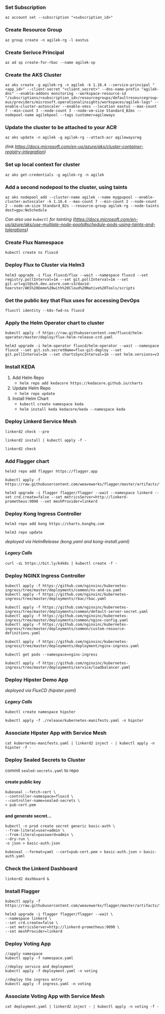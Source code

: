 ### Set Subscription

    az account set --subscription "<subscription_id>"

### Create Resource Group

    az group create -n agilek-rg -l eastus

### Create Serivce Principal

    az ad sp create-for-rbac --name agilek-sp

### Create the AKS Cluster

    az aks create -g agilek-rg -n agilek -k 1.16.4 --service-principal "<app_id>" --client-secret "<client_secret>" --dns-name-prefix "agilek-dns" --enable-addons monitoring --workspace-resource-id "/subscriptions/<subscription_id>/resourcegroups/defaultresourcegroup-eus/providers/microsoft.operationalinsights/workspaces/agilek-logs" --enable-cluster-autoscaler --enable-vmss --location eastus --max-count 7 --min-count 3 --node-count 3 --node-vm-size Standard_B2ms --nodepool-name agilekpool --tags customer=agileways

### Update the cluster to be attached to your ACR

    az aks update -n agilek -g agilek-rg --attach-acr agilewaysreg

_(link https://docs.microsoft.com/en-us/azure/aks/cluster-container-registry-integration)_

### Set up local context for cluster

    az aks get-credentials -g agilek-rg -n agilek

### Add a second nodepool to the cluster, using taints

    az aks nodepool add --cluster-name agilek --name mygpupool --enable-cluster-autoscaler -k 1.16.4 --max-count 7 --min-count 2 --node-count 2 --node-vm-size Standard_B2s --resource-group agilek-rg --node-taints dest=gpu:NoSchedule

_Can also use `kubectl` for tainting (https://docs.microsoft.com/en-us/azure/aks/use-multiple-node-pools#schedule-pods-using-taints-and-tolerations)_

### Create Flux Namespace

    kubectl create ns fluxcd

### Deploy Flux to Cluster via Helm3

    helm3 upgrade -i flux fluxcd/flux --wait --namespace fluxcd --set registry.pollInterval=1m --set git.pollInterval=1m --set git.url=git@ssh.dev.azure.com:v3/david-hoerster/AKS%20Demo%20with%20Cloud%20Native%20Tools/scripts

### Get the public key that Flux uses for accessing DevOps

    fluxctl identity --k8s-fwd-ns fluxcd

### Apply the Helm Operator chart to cluster

    kubectl apply -f https://raw.githubusercontent.com/fluxcd/helm-operator/master/deploy/flux-helm-release-crd.yaml

    helm3 upgrade -i helm-operator fluxcd/helm-operator --wait --namespace fluxcd --set git.ssh.secretName=flux-git-deploy --set git.pollInterval=1m --set chartsSyncInterval=1m --set helm.versions=v3

### Install KEDA

1. Add Helm Repo
   - `helm repo add kedacore https://kedacore.github.io/charts`
2. Update Helm Repo
   - `helm repo update`
3. Install Helm Chart
   - `kubectl create namespace keda`
   - `helm install keda kedacore/keda --namespace keda`

### Deploy Linkerd Service Mesh

    linkerd2 check --pre

    linkerd2 install | kubectl apply -f -

    linkerd2 check

### Add Flagger chart

    helm3 repo add flagger https://flagger.app

    kubectl apply -f https://raw.githubusercontent.com/weaveworks/flagger/master/artifacts/flagger/crd.yaml

    helm3 upgrade -i flagger flagger/flagger --wait --namespace linkerd --set crd.create=false --set metricsServer=http://linkerd-prometheus:9090 --set meshProvider=linkerd

### Deploy Kong Ingress Controller

    helm3 repo add kong https://charts.konghq.com

    helm3 repo update

_deployed via HelmRelease (kong.yaml and kong-install.yaml)_

#### _Legacy Calls_

    curl -sL https://bit.ly/k4k8s | kubectl create -f -

### Deploy NGINX Ingress Controller

    kubectl apply -f https://github.com/nginxinc/kubernetes-ingress/tree/master/deployments/common/ns-and-sa.yaml
    kubectl apply -f https://github.com/nginxinc/kubernetes-ingress/tree/master/deployments/rbac/rbac.yaml

    kubectl apply -f https://github.com/nginxinc/kubernetes-ingress/tree/master/deployments/common/default-server-secret.yaml
    kubectl apply -f https://github.com/nginxinc/kubernetes-ingress/tree/master/deployments/common/nginx-config.yaml
    kubectl apply -f https://github.com/nginxinc/kubernetes-ingress/tree/master/deployments/common/custom-resource-definitions.yaml

    kubectl apply -f https://github.com/nginxinc/kubernetes-ingress/tree/master/deployments/deployment/nginx-ingress.yaml

    kubectl get pods --namespace=nginx-ingress

    kubectl apply -f https://github.com/nginxinc/kubernetes-ingress/tree/master/deployments/service/loadbalancer.yaml

### Deploy Hipster Demo App

_deployed via FluxCD (hipster.yaml)_

#### _Legacy Calls_

    kubectl create namespace hipster

    kubectl apply -f ./release/kubernetes-manifests.yaml -n hipster

### Associate Hipster App with Service Mesh

    cat kubernetes-manifests.yaml | linkerd2 inject - | kubectl apply -n hipster -f -

### Deploy Sealed Secrets to Cluster

commit `sealed-secrets.yaml` to repo

#### create public key

    kubeseal --fetch-cert \
    --controller-namespace=fluxcd \
    --controller-name=sealed-secrets \
    > pub-cert.pem

#### and generate secret...

    kubectl -n prod create secret generic basic-auth \
    --from-literal=user=admin \
    --from-literal=password=admin \
    --dry-run \
    -o json > basic-auth.json

    kubeseal --format=yaml --cert=pub-cert.pem < basic-auth.json > basic-auth.yaml

### Check the Linkerd Dashboard

    linkerd2 dashboard &

### Install Flagger

    kubectl apply -f https://raw.githubusercontent.com/weaveworks/flagger/master/artifacts/flagger/crd.yaml

    helm3 upgrade -i flagger flagger/flagger --wait \
    --namespace linkerd \
    --set crd.create=false \
    --set metricsServer=http://linkerd-prometheus:9090 \
    --set meshProvider=linkerd

### Deploy Voting App

    //apply namespace
    kubectl apply -f namespace.yaml

    //deploy service and deployment
    kubectl apply -f deployment.yaml -n voting

    //deploy the ingress entry
    kubectl apply -f ingress.yaml -n voting

### Associate Voting App with Service Mesh

    cat deployment.yaml | linkerd2 inject - | kubectl apply -n voting -f -
